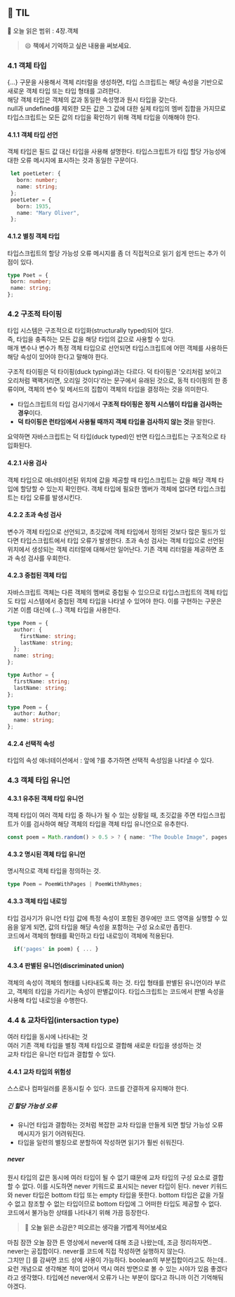 ## 📝 TIL 
📖 오늘 읽은 범위 : 4장.객체

 > 😄 **책에서 기억하고 싶은 내용을 써보세요.**
 
 ### 4.1 객체 타입  
 {...} 구문을 사용해서 객체 리터럴을 생성하면, 타입 스크립트는 해당 속성을 기반으로 새로운 객체 타입 또는 타입 형태를 고려한다.  
 해당 객체 타입은 객체의 값과 동일한 속성명과 원시 타입을 갖는다.  
 null과 undefined를 제외한 모든 값은 그 값에 대한 실제 타입의 멤버 집합을 가지므로 타입스크립트는 모든 값의 타입을 확인하기 위해 객체 타입을 이해해야 한다.
 
 #### 4.1.1 객체 타입 선언
 객체 타입은 필드 값 대신 타입을 사용해 설명한다. 타입스크립트가 타입 할당 가능성에 대한 오류 메시지에 표시하는 것과 동일한 구문이다.
 
 ```typescript
  let poetLeter: {
    born: number;
    name: string;
  };
  poetLeter = {
    born: 1935,
    name: "Mary Oliver",
  };
 ```
 
 #### 4.1.2 별칭 객체 타입
 타입스크립트의 할당 가능성 오류 메시지를 좀 더 직접적으로 읽기 쉽게 만드는 추가 이점이 있다.
 
 ```typescript
 type Poet = {
  born: number;
  name: string;
 };
 ```
 
 ### 4.2 구조적 타이핑
 타입 시스템은 구조적으로 타입화(structurally typed)되어 있다.  
 즉, 타입을 충족하는 모든 값을 해당 타입의 값으로 사용할 수 있다.  
 매개 변수나 변수가 특정 객체 타입으로 선언되면 타입스크립트에 어떤 객체를 사용하든 해당 속성이 있어야 한다고 말해야 한다.  
 
 구조적 타이핑은 덕 타이핑(duck typing)과는 다르다.
 덕 타이핑은 '오리처럼 보이고 오리처럼 꽥꽥거리면, 오리일 것이다'라는 문구에서 유래된 것으로, 동적 타이핑의 한 종류이며, 객체의 변수 및 메서드의 집합이 객체의 타입을 결정하는 것을 의미한다.
 
 - 타입스크립트의 타입 검사기에서 **구조적 타이핑은 정적 시스템이 타입을 검사하는 경우**이다.
 - **덕 타이핑은 런타임에서 사용될 때까지 객체 타입을 검사하지 않는 것**을 말한다.

요약하면 자바스크립트는 덕 타입(duck typed)인 반면 타입스크립트는 구조적으로 타입화된다.

#### 4.2.1 사용 검사
객체 타입으로 애너테이션된 위치에 값을 제공할 때 타입스크립트는 값을 해당 객체 타입에 할당할 수 있는지 확인한다.
객체 타입에 필요한 멤버가 객체에 없다면 타입스크립트는 타입 오류를 발생시킨다.

#### 4.2.2 초과 속성 검사
변수가 객체 타입으로 선언되고, 초깃값에 객체 타입에서 정의된 것보다 많은 필드가 있다면 타입스크립트에서 타입 오류가 발생한다.
초과 속성 검사는 객체 타입으로 선언된 위치에서 생성되는 객체 리터럴에 대해서만 일어난다. 기존 객체 리터럴을 제공하면 초과 속성 검사를 우회한다.

#### 4.2.3 중첩된 객체 타입
자바스크립트 객체는 다른 객체의 멤버로 중첩될 수 있으므로 타입스크립트의 객체 타입도 타입 시스템에서 중첩된 객체 타입을 나타낼 수 있어야 한다.
이를 구현하는 구문은 기본 이름 대신에 {...} 객체 타입을 사용한다.

```typescript
type Poem = {
  author: {
    firstName: string;
    lastName: string;
  };
  name: string;
};

type Author = {
  firstName: string;
  lastName: string;
};

type Poem = {
  author: Author;
  name: string;
};
```

#### 4.2.4 선택적 속성
타입의 속성 애너테이션에서 : 앞에 ?를 추가하면 선택적 속성임을 나타낼 수 있다.

### 4.3 객체 타입 유니언
#### 4.3.1 유추된 객체 타입 유니언
객체 타입이 여러 객체 타입 중 하나가 될 수 있는 상황일 때, 초깃값을 주면 타입스크립트가 이를 검사하여 해당 객체의 타입을 객체 타입 유니언으로 유추한다.
```typescript
const poem = Math.random() > 0.5 > ? { name: "The Double Image", pages: 7 } : { name : "Her Kind", rhymes: true };
```

#### 4.3.2 명시된 객체 타입 유니언
명시적으로 객체 타입을 정의하는 것.
```typescript
type Poem = PoemWithPages | PoemWithRhymes;
```

#### 4.3.3 객체 타입 내로잉
타입 검사기가 유니언 타임 값에 특정 속성이 포함된 경우에만 코드 영역을 실행할 수 있음을 알게 되면, 값의 타입을 해당 속성을 포함하는 구성 요소로만 좁힌다.  
코드에서 객체의 형태를 확인하고 타입 내로잉이 객체에 적용된다.
```typescript
  if('pages' in poem) { ... }
```

#### 4.3.4 판별된 유니언(discriminated union)
객체의 속성이 객체의 형태를 나타내도록 하는 것.
타입 형태를 판별된 유니언이라 부르고, 객체의 타입을 가리키는 속성이 판별값이다. 타입스크립트는 코드에서 판별 속성을 사용해 타입 내로잉을 수행한다.

### 4.4 & 교차타입(intersaction type)
여러 타입을 동시에 나타내는 것  
여러 기존 객체 타입을 별칭 객체 타입으로 결합해 새로운 타입을 생성하는 것  
교차 타입은 유니언 타입과 결합할 수 있다.

#### 4.4.1 교차 타입의 위험성
스스로나 컴파일러를 혼동시킬 수 있다.
코드를 간결하게 유지해야 한다.

##### 긴 할당 가능성 오류
- 유니언 타입과 결합하는 것처럼 복잡한 교차 타입을 만들게 되면 할당 가능성 오류 메시지가 읽기 어려워진다.
- 타입을 일련의 별칭으로 분할하여 작성하면 읽기가 훨씬 쉬워진다.

##### never
원시 타입의 값은 동시에 여러 타입이 될 수 없기 떄문에 교차 타입의 구성 요소로 결합할 수 없다.
이를 시도하면 never 키워드로 표시되는 never 타입이 된다.
never 키워드와 never 타입은 bottom 타입 또는 empty 타입을 뜻한다. bottom 타입은 값을 가질 수 없고 참조할 수 없는 타입이므로 bottom 타입에 그 어떠한 타입도 제공할 수 없다.
코드에서 불가능한 상태를 나타내기 위해 가끔 등장한다.

 > 🤔 **오늘 읽은 소감은? 떠오르는 생각을 가볍게 적어보세요**  

마침 잠깐 오늘 잠깐 튼 영상에서 never에 대해 조금 나왔는데, 조금 정리하자면..  
never는 공집합이다. never를 코드에 직접 작성하면 실행하지 않는다.  
그치만 [] 를 감싸면 코드 상에 사용이 가능하다.
boolean의 부분집합이라고도 하는데.. 요런 개념으로 생각해본 적이 없어서 역시 여러 방면으로 볼 수 있는 시야가 있음 좋겠다라고 생각했다.
타입에선 never에서 오류가 나는 부분이 많다고 하니까 이건 기억해둬야겠다.
 
